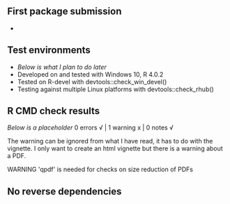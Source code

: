 ## First package submission
* 

## Test environments
* *Below is what I plan to do later*
* Developed on and tested with Windows 10, R 4.0.2
* Tested on R-devel with devtools::check_win_devel()
* Testing against multiple Linux platforms with devtools::check_rhub()

## R CMD check results
*Below is a placeholder*
0 errors √ | 1 warning x | 0 notes √

The warning can be ignored from what I have read, it has to do with the vignette. I only want to create an html vignette but there is a warning about a PDF.

WARNING
  'qpdf' is needed for checks on size reduction of PDFs

## No reverse dependencies

